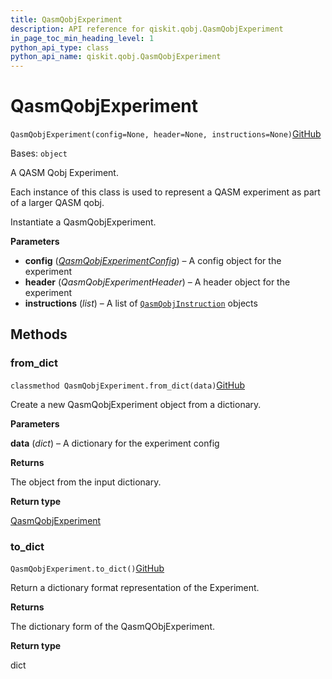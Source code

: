 ```yaml
---
title: QasmQobjExperiment
description: API reference for qiskit.qobj.QasmQobjExperiment
in_page_toc_min_heading_level: 1
python_api_type: class
python_api_name: qiskit.qobj.QasmQobjExperiment
---
```


# QasmQobjExperiment

<span id="qiskit.qobj.QasmQobjExperiment" />

`QasmQobjExperiment(config=None, header=None, instructions=None)`[GitHub](https://github.com/qiskit/qiskit/tree/stable/0.39/qiskit/qobj/qasm_qobj.py "view source code")

Bases: `object`

A QASM Qobj Experiment.

Each instance of this class is used to represent a QASM experiment as part of a larger QASM qobj.

Instantiate a QasmQobjExperiment.

**Parameters**

*   **config** ([*QasmQobjExperimentConfig*](qiskit.qobj.QasmQobjExperimentConfig "qiskit.qobj.QasmQobjExperimentConfig")) – A config object for the experiment
*   **header** (*QasmQobjExperimentHeader*) – A header object for the experiment
*   **instructions** (*list*) – A list of [`QasmQobjInstruction`](qiskit.qobj.QasmQobjInstruction "qiskit.qobj.QasmQobjInstruction") objects

## Methods

### from\_dict

<span id="qiskit.qobj.QasmQobjExperiment.from_dict" />

`classmethod QasmQobjExperiment.from_dict(data)`[GitHub](https://github.com/qiskit/qiskit/tree/stable/0.39/qiskit/qobj/qasm_qobj.py "view source code")

Create a new QasmQobjExperiment object from a dictionary.

**Parameters**

**data** (*dict*) – A dictionary for the experiment config

**Returns**

The object from the input dictionary.

**Return type**

[QasmQobjExperiment](qiskit.qobj.QasmQobjExperiment "qiskit.qobj.QasmQobjExperiment")

### to\_dict

<span id="qiskit.qobj.QasmQobjExperiment.to_dict" />

`QasmQobjExperiment.to_dict()`[GitHub](https://github.com/qiskit/qiskit/tree/stable/0.39/qiskit/qobj/qasm_qobj.py "view source code")

Return a dictionary format representation of the Experiment.

**Returns**

The dictionary form of the QasmQObjExperiment.

**Return type**

dict

